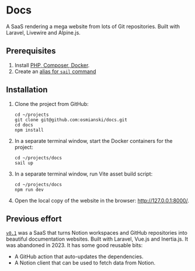 # Docs

A SaaS rendering a mega website from lots of Git repositories. Built with Laravel, Livewire and Alpine.js.

## Prerequisites

1. Install [PHP, Composer, Docker](https://laravel.com/docs/10.x).
2. Create an [alias for `sail` command](https://laravel.com/docs/10.x/sail#configuring-a-shell-alias)

## Installation

1. Clone the project from GitHub:

    ```shell
    cd ~/projects
    git clone git@github.com:osmianski/docs.git
    cd docs
    npm install
    ```

2. In a separate terminal window, start the Docker containers for the project:

    ```shell
    cd ~/projects/docs
    sail up
    ```

3. In a separate terminal window, run Vite asset build script:

    ```shell
    cd ~/projects/docs
    npm run dev
    ```

4. Open the local copy of the website in the browser: <http://127.0.0.1:8000/>.
 
## Previous effort

[`v0.1`](https://github.com/osmianski/docs/tree/v0.1) was a SaaS that turns Notion workspaces and GitHub repositories into beautiful documentation websites. Built with Laravel, Vue.js and Inertia.js. It was abandoned in 2023. It has some good reusable bits:

* A GitHub action that auto-updates the dependencies.
* A Notion client that can be used to fetch data from Notion. 
